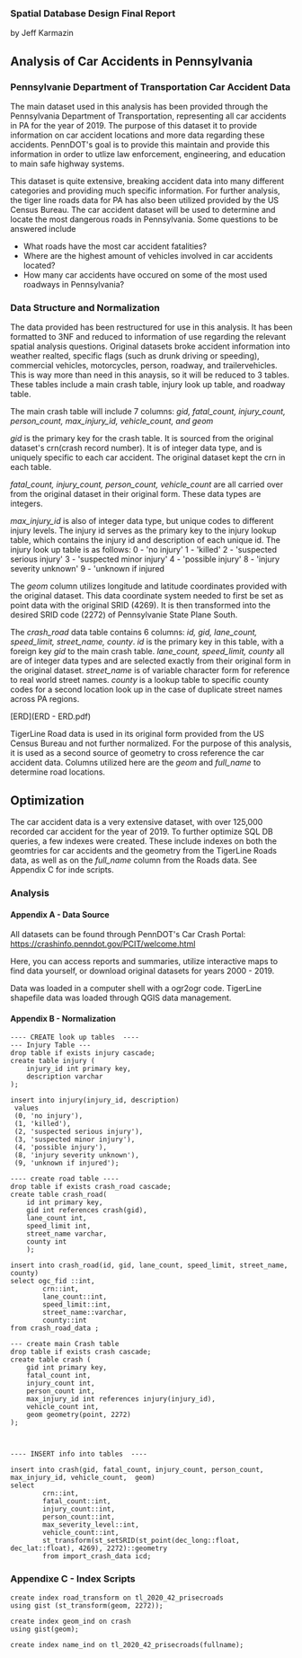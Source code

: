 ### Spatial Database Design Final Report
by Jeff Karmazin

## Analysis of Car Accidents in Pennsylvania
### Pennsylvanie Department of Transportation Car Accident Data
The main dataset used in this analysis has been provided through the Pennsylvania Department of Transportation, representing all car accidents in PA for the year of 2019. The purpose of this dataset it to provide information on car accident locations and more data regarding these accidents. PennDOT's goal is to provide this maintain and provide this information in order to utlize law enforcement, engineering, and education to main safe highway systems.

This dataset is quite extensive, breaking accident data into many different categories and providing much specific information. For further analysis, the tiger line roads data for PA has also been utilized provided by the US Census Bureau. The car accident dataset will be used to determine and locate the most dangerous roads in Pennsylvania. Some questions to be answered include 
* What roads have the most car accident fatalities?
* Where are the highest amount of vehicles involved in car accidents located?
* How many car accidents have occured on some of the most used roadways in Pennsylvania?


### Data Structure and Normalization
The data provided has been restructured for use in this analysis. It has been formatted to 3NF and reduced to information of use regarding the relevant spatial analysis questions. Original datasets broke accident information into weather realted, specific flags (such as drunk driving or speeding), commercial vehicles, motorcycles, person, roadway, and trailervehicles. This is way more than need in this anaysis, so it will be reduced to 3 tables. These tables include a main crash table, injury look up table, and roadway table.

The main crash table will include 7 columns: 
    *gid, fatal_count, injury_count, person_count, max_injury_id, vehicle_count, and geom*

*gid* is the primary key for the crash table. It is sourced from the original dataset's crn(crash record number). It is of integer data type, and is uniquely specific to each car accident. The original dataset kept the crn in each table.

*fatal_count, injury_count, person_count, vehicle_count* are all carried over from the original dataset in their original form. These data types are integers.

*max_injury_id* is also of integer data type, but unique codes to different injury levels. The injury id serves as the primary key to the injury lookup table, which contains the injury id and description of each unique id. The injury look up table is as follows:
    0 - 'no injury'
    1 - 'killed'
    2 - 'suspected serious injury'
    3 - 'suspected minor injury'
    4 - 'possible injury'
    8 - 'injury severity unknown'
    9 - 'unknown if injured
    
The *geom* column utilizes longitude and latitude coordinates provided with the original dataset. This data coordinate system needed to first be set as point data with the original SRID (4269). It is then transformed into the desired SRID code (2272) of Pennsylvanie State Plane South. 

The *crash_road* data table contains 6 columns: *id, gid, lane_count, speed_limit, street_name, county*. *id* is the primary key in this table, with a foreign key *gid* to the main crash table. *lane_count, speed_limit, county* all are of integer data types and are selected exactly from their original form in the original dataset. *street_name* is of variable character form for reference to real world street names. *county* is a lookup table to specific county codes for a second location look up in the case of duplicate street names across PA regions.

[ERD](ERD - ERD.pdf)

TigerLine Road data is used in its original form provided from the US Census Bureau and not further normalized. For the purpose of this analysis, it is used as a second source of geometry to cross reference the car accident data. Columns utilized here are the *geom* and *full_name* to determine road locations.

## Optimization
The car accident data is a very extensive dataset, with over 125,000 recorded car accident for the year of 2019. To further optimize SQL DB queries, a few indexes were created. These include indexes on both the geomtries for car accidents and the geometry from the TigerLine Roads data, as well as on the *full_name* column from the Roads data. See Appendix C for inde scripts.


### Analysis










#### Appendix A - Data Source

All datasets can be found through PennDOT's Car Crash Portal:  https://crashinfo.penndot.gov/PCIT/welcome.html

Here, you can access reports and summaries, utilize interactive maps to find data yourself, or download original datasets for years 2000 - 2019.

Data was loaded in a computer shell with a ogr2ogr code. TigerLine shapefile data was loaded through QGIS data management.

#### Appendix B - Normalization 
```
---- CREATE look up tables  ----
--- Injury Table ---
drop table if exists injury cascade;
create table injury (
	injury_id int primary key,
	description varchar
);

insert into injury(injury_id, description)
 values 
 (0, 'no injury'),
 (1, 'killed'),
 (2, 'suspected serious injury'),
 (3, 'suspected minor injury'),
 (4, 'possible injury'),
 (8, 'injury severity unknown'),
 (9, 'unknown if injured');
 
---- create road table ----
drop table if exists crash_road cascade;
create table crash_road(
	id int primary key,
	gid int references crash(gid),
	lane_count int,
	speed_limit int,
	street_name varchar,
	county int
	);

insert into crash_road(id, gid, lane_count, speed_limit, street_name, county)
select ogc_fid ::int,
		crn::int,
		lane_count::int,
		speed_limit::int,
		street_name::varchar,
		county::int
from crash_road_data ;

--- create main Crash table
drop table if exists crash cascade;
create table crash (
	gid int primary key,
	fatal_count int,
	injury_count int,
	person_count int,
	max_injury_id int references injury(injury_id),
	vehicle_count int,
	geom geometry(point, 2272)
);

	

---- INSERT info into tables  ----

insert into crash(gid, fatal_count, injury_count, person_count, max_injury_id, vehicle_count,  geom)
select 
		crn::int,
		fatal_count::int,
		injury_count::int,
		person_count::int,
		max_severity_level::int,
		vehicle_count::int,
		st_transform(st_setSRID(st_point(dec_long::float, dec_lat::float), 4269), 2272)::geometry
		from import_crash_data icd; 
```
### Appendixe C - Index Scripts

```
create index road_transform on tl_2020_42_prisecroads
using gist (st_transform(geom, 2272));

create index geom_ind on crash
using gist(geom);

create index name_ind on tl_2020_42_prisecroads(fullname);

```
